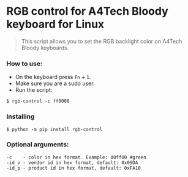 # RGB control for A4Tech Bloody keyboard for Linux

> This script allows you to set the RGB backlight color on A4Tech Bloody keyboards.

### How to use:

- On the keyboard press `Fn` + `1`.
- Make sure you are a sudo user.
- Run the script:
```console
$ rgb-control -c ff0000
```

### Installing
```console
$ python -m pip install rgb-control
```

### Optional arguments:
``` console
-c    - color in hex format. Example: 00ff00 #green
-id_v - vendor id in hex format, default: 0x09DA  
-id_p - product id in hex format, default: 0xFA10  
```

